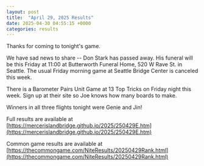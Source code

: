 ```yaml
---
layout: post
title:  "April 29, 2025 Results"
date: 2025-04-30 04:55:15 +0000
categories: results
---
```

Thanks for coming to tonight's game.

We have sad news to share -- Don Stark has passed away. His funeral will be this Friday at 11:00 at Butterworth Funeral Home, 520 W Rave St. in Seattle. The usual Friday morning game at Seattle Bridge Center is canceled this week.

There is a Barometer Pairs Unit Game at 13 Top Tricks on Friday night this week. Sign up at their site so Joe knows how many boards to make.

Winners in all three flights tonight were Genie and Jin!

Full results are available at [https://mercerislandbridge.github.io/2025/250429E.htm](https://mercerislandbridge.github.io/2025/250429E.htm)

Common game results are available at [https://thecommongame.com/NiteResults/20250429Rank.html](https://thecommongame.com/NiteResults/20250429Rank.html)
